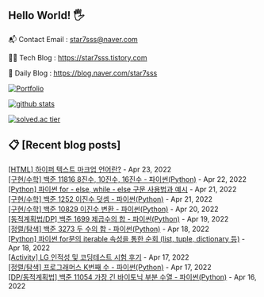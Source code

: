 ## Hello World! 🖐

📬 Contact Email : star7sss@naver.com

👨‍💻 Tech Blog : https://star7sss.tistory.com

🤪 Daily Blog : https://blog.naver.com/star7sss

[![Portfolio](https://img.shields.io/badge/Portfolio-%23000000.svg?style=for-the-badge&logo=firefox&logoColor=#FF7139)](https://fern-way-13f.notion.site/Jang-Thang-3b7b327981a2456c8ee5952eadb848b9)

[![github stats](https://github-readme-stats.vercel.app/api?username=jangThang&show_icons=true&hide_border=False)](https://star7sss.tistory.com)

[![solved.ac tier](http://mazassumnida.wtf/api/v2/generate_badge?boj=star7sss)](https://solved.ac/star7sss)

## 📋 [Recent blog posts]
[[HTML] 하이퍼 텍스트 마크업 언어란?](https://star7sss.tistory.com/473) - Apr 23, 2022<br>
[[구현/수학] 백준 11816 8진수, 10진수, 16진수 - 파이썬(Python)](https://star7sss.tistory.com/327) - Apr 22, 2022<br>
[[Python] 파이썬 for - else, while - else 구문 사용법과 예시](https://star7sss.tistory.com/464) - Apr 21, 2022<br>
[[구현/수학] 백준 1252 이진수 덧셈 - 파이썬(Python)](https://star7sss.tistory.com/326) - Apr 21, 2022<br>
[[구현/수학] 백준 10829 이진수 변환 - 파이썬(Python)](https://star7sss.tistory.com/325) - Apr 20, 2022<br>
[[동적계획법/DP] 백준 1699 제곱수의 합 - 파이썬(Python)](https://star7sss.tistory.com/324) - Apr 19, 2022<br>
[[정렬/탐색] 백준 3273 두 수의 합 - 파이썬(Python)](https://star7sss.tistory.com/323) - Apr 18, 2022<br>
[[Python] 파이썬 for문의 iterable 속성을 통한 순회 (list, tuple, dictionary 등)](https://star7sss.tistory.com/452) - Apr 18, 2022<br>
[[Activity] LG 인적성 및 코딩테스트 시험 후기](https://star7sss.tistory.com/451) - Apr 17, 2022<br>
[[정렬/탐색] 프로그래머스 K번째 수 - 파이썬(Python)](https://star7sss.tistory.com/322) - Apr 17, 2022<br>
[[DP/동적계획법] 백준 11054 가장 긴 바이토닉 부분 수열 - 파이썬(Python)](https://star7sss.tistory.com/321) - Apr 16, 2022<br>
